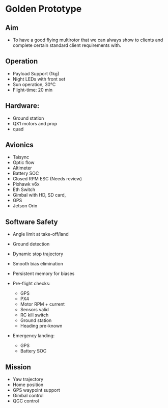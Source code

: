 # Golden Prototype

## Aim
- To have a good flying multirotor that we can always show to clients and complete certain standard client requirements with.

## Operation
- Payload Support (1kg)
- Night LEDs with front set
- Sun operation, 30°C
- Flight-time: 20 min

## Hardware: 
- Ground station
- QX1 motors and prop
- quad

## Avionics

- Taisync
- Optic flow
- Altimeter
- Battery SOC
- Closed RPM ESC (Needs review)
- Pixhawk v6x
- Eth Switch
- Gimbal with HD, SD card,
- GPS
- Jetson Orin



## Software Safety

- Angle limit at take-off/land
- Ground detection
- Dynamic stop trajectory
- Smooth bias elimination
- Persistent memory for biases
- Pre-flight checks: 
  - GPS
  - PX4
  - Motor RPM + current
  - Sensors valid
  - RC kill switch
  - Ground station
  - Heading pre-known
  
- Emergency landing: 
  - GPS
  - Battery SOC

## Mission

- Yaw trajectory
- Home position
- GPS waypoint support
- Gimbal control
- QGC control
